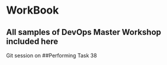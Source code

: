 # WorkBook
## All samples of DevOps Master Workshop included here
Git session on 
##Performing Task 38
